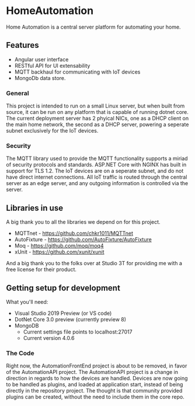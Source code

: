 # HomeAutomation
Home Automation is a central server platform for automating your home.

## Features
* Angular user interface
* RESTful API for UI extensability
* MQTT backhaul for communicating with IoT devices
* MongoDb data store.

### General
This project is intended to run on a small Linux server, but when built from source, it can be run on any platform that is capable of running dotnet core.
The current deployment server has 2 phyical NICs, one as a DHCP client on the main home network, the second as a DHCP server, powering a seperate subnet exclusively for the IoT devices.

### Security
The MQTT library used to provide the MQTT functionality supports a miriad of security protocols and standards. ASP.NET Core with NGINX has built in support for TLS 1.2. The IoT devices are on a seperate subnet, and do not have direct internet connections. All IoT traffic is routed through the central server as an edge server, and any outgoing information is controlled via the server.

## Libraries in use
A big thank you to all the libraries we depend on for this project.
* MQTTnet - https://github.com/chkr1011/MQTTnet
* AutoFixture - https://github.com/AutoFixture/AutoFixture
* Moq - https://github.com/moq/moq4
* xUnit - https://github.com/xunit/xunit

And a big thank you to the folks over at Studio 3T for providing me with a free license for their product. 

## Getting setup for development
What you'll need:
 * Visual Studio 2019 Preview (or VS code)
 * DotNet Core 3.0 preview (currently preview 8)
 * MongoDB 
    * Current settings file points to localhost:27017
    * Current version 4.0.6
### The Code
Right now, the AutomationFrontEnd project is about to be removed, in favor of the AutomationAPI project. The AutomationAPI project is a change in direction in regards to how the devices are handled. Devices are now going to be handled as plugins, and loaded at application start, instead of being directly in the repository project. The thought is that community provided plugins can be created, without the need to include them in the core repo.

